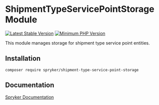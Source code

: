# ShipmentTypeServicePointStorage Module
[![Latest Stable Version](https://poser.pugx.org/spryker/shipment-type-service-point-storage/v/stable.svg)](https://packagist.org/packages/spryker/shipment-type-service-point-storage)
[![Minimum PHP Version](https://img.shields.io/badge/php-%3E%3D%208.0-8892BF.svg)](https://php.net/)

This module manages storage for shipment type service point entities.

## Installation

```
composer require spryker/shipment-type-service-point-storage
```

## Documentation

[Spryker Documentation](https://docs.spryker.com)
